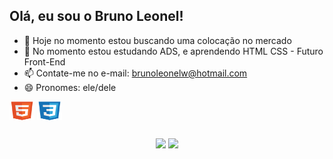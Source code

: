 ## Olá, eu sou o Bruno Leonel!

- 🔭 Hoje no momento estou buscando uma colocação no mercado
- 🌱 No momento estou estudando ADS, e aprendendo HTML CSS - Futuro Front-End
- 📫 Contate-me no e-mail: brunoleonelw@hotmail.com
- 😄 Pronomes: ele/dele
 
<div>
  <img align="center" alt="Bruno-HTML" height="30" width="40" src="https://raw.githubusercontent.com/devicons/devicon/master/icons/html5/html5-original.svg">
  <img align="center" alt="Bruno-CSS" height="30" width="40" src="https://raw.githubusercontent.com/devicons/devicon/master/icons/css3/css3-original.svg">
</div>

##
<div align="center"> 
  <a href="https://instagram.com/brunoleonelrs" target="_blank"><img src="https://img.shields.io/badge/-Instagram-%23E4405F?style=for-the-badge&logo=instagram&logoColor=white" target="_blank"></a>
  <a href="https://www.linkedin.com/in/brunoleonelrs" target="_blank"><img src="https://img.shields.io/badge/-LinkedIn-%230077B5?style=for-the-badge&logo=linkedin&logoColor=white" target="_blank"></a> 
</div>
